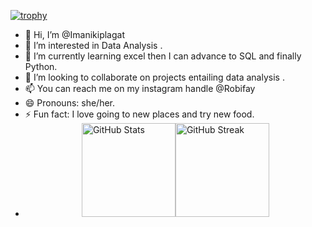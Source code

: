 [![trophy](https://github-profile-trophy.vercel.app/?username=Imanikiplagat&theme=gruvbox)](https://github.com/ryo-ma/github-profile-trophy)


- 👋 Hi, I’m @Imanikiplagat
- 👀 I’m interested in Data Analysis .
- 🌱 I’m currently learning excel then I can advance to SQL and finally Python.
- 💞️ I’m looking to collaborate on projects entailing data analysis .
- 📫 You can reach me on my instagram handle @Robifay
- 😄 Pronouns: she/her.
- ⚡ Fun fact: I love going to new places and try new food.
- <div style="display: flex; justify-content: center;">
  <img src="https://github-readme-stats.vercel.app/api?username=Imanikiplagat&show_icons=true&theme=tokyonight" alt="GitHub Stats" height="150"/>
  <img src="https://streak-stats.demolab.com?user=Imanikiplagat&theme=tokyonight&hide_border=true" alt="GitHub Streak" height="150"/> 
</div>
<!---
Imanikiplagat/Imanikiplagat is a ✨ special ✨ repository because its `README.md` (this file) appears on your GitHub profile.
You can click the Preview link to take a look at your changes.
--->
